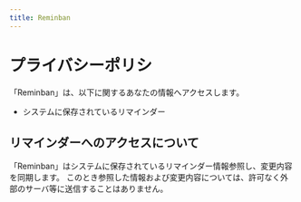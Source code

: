 ```yaml
---
title: Reminban
---
```


# プライバシーポリシ

「Reminban」は、以下に関するあなたの情報へアクセスします。

* システムに保存されているリマインダー

## リマインダーへのアクセスについて

「Reminban」はシステムに保存されているリマインダー情報参照し、変更内容を同期します。
このとき参照した情報および変更内容については、許可なく外部のサーバ等に送信することはありません。
